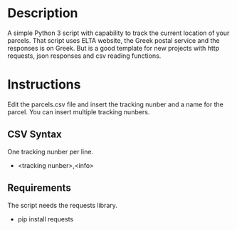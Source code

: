 # Description
A simple Python 3 script with capability to track the current location of your parcels. 
That script uses ELTA website, the Greek postal service and the responses is on Greek. 
But is a good template for new projects with http requests, json responses and csv reading functions.

Instructions
===
Edit the parcels.csv file and insert the tracking nunber and a name for the parcel.
You can insert multiple tracking nunbers.

## CSV Syntax
One tracking nunber per line.
* \<tracking nunber\>,\<info\>

## Requirements
The script needs the requests library.
* pip install requests

